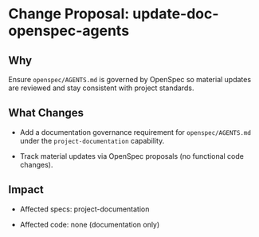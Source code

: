 # Change Proposal: update-doc-openspec-agents

## Why

Ensure `openspec/AGENTS.md` is governed by OpenSpec so material updates are reviewed and stay consistent with project standards.

## What Changes

- Add a documentation governance requirement for `openspec/AGENTS.md` under the `project-documentation` capability.

- Track material updates via OpenSpec proposals (no functional code changes).

## Impact

- Affected specs: project-documentation

- Affected code: none (documentation only)
